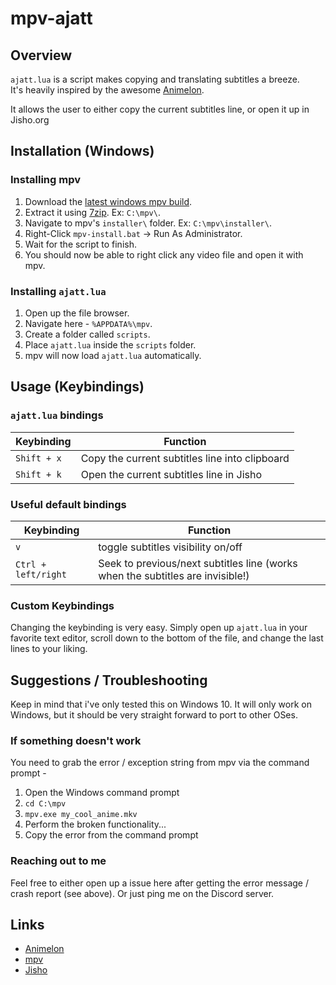 # mpv-ajatt 

## Overview

`ajatt.lua` is a script makes copying and translating subtitles a breeze.  
It's heavily inspired by the awesome [Animelon](https://animelon.com).

It allows the user to either copy the current subtitles line,
or open it up in Jisho.org

## Installation (Windows)

### Installing mpv

1. Download the [latest windows mpv build](https://sourceforge.net/projects/mpv-player-windows/files/64bit/).
2. Extract it using [7zip](https://www.7-zip.org/download.html). Ex: `C:\mpv\`.
3. Navigate to mpv's `installer\` folder. Ex: `C:\mpv\installer\`.
4. Right-Click `mpv-install.bat` -> Run As Administrator.
5. Wait for the script to finish. 
6. You should now be able to right click any video file and open it with mpv.

### Installing `ajatt.lua`

1. Open up the file browser.
2. Navigate here - `%APPDATA%\mpv`.
3. Create a folder called `scripts`.
4. Place `ajatt.lua` inside the `scripts` folder.
5. mpv will now load `ajatt.lua` automatically.

## Usage (Keybindings)

### `ajatt.lua` bindings

Keybinding | Function
---------- | ---------
`Shift + x` | Copy the current subtitles line into clipboard
`Shift + k` | Open the current subtitles line in Jisho

### Useful default bindings

Keybinding | Function
---------- | ---------
`v` | toggle subtitles visibility on/off
`Ctrl + left/right` | Seek to previous/next subtitles line (works when the subtitles are invisible!)

### Custom Keybindings

Changing the keybinding is very easy.
Simply open up `ajatt.lua` in your favorite text editor,
scroll down to the bottom of the file, and change the last lines to your liking.

## Suggestions / Troubleshooting

Keep in mind that i've only tested this on Windows 10.
It will only work on Windows, but it should be very straight forward to port to other OSes.

### If something doesn't work

You need to grab the error / exception string from mpv via the command prompt - 

1. Open the Windows command prompt
2. `cd C:\mpv`
3. `mpv.exe my_cool_anime.mkv`
4. Perform the broken functionality...
5. Copy the error from the command prompt

### Reaching out to me

Feel free to either open up a issue here after getting the error message / crash report (see above).
Or just ping me on the Discord server.

## Links

- [Animelon](https://animelon.com)
- [mpv](https://mpv.io/)
- [Jisho](https://jisho.org/)
